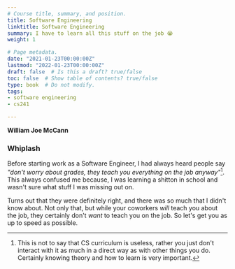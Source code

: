 ```yaml
---
# Course title, summary, and position.
title: Software Engineering
linktitle: Software Engineering
summary: I have to learn all this stuff on the job 😭
weight: 1

# Page metadata.
date: "2021-01-23T00:00:00Z"
lastmod: "2022-01-23T00:00:00Z"
draft: false  # Is this a draft? true/false
toc: false  # Show table of contents? true/false
type: book  # Do not modify.
tags: 
- software engineering
- cs241

---
```


__William Joe McCann__

### Whiplash

Before starting work as a Software Engineer, I had always heard people say *"don't worry about grades, they teach you everything on the job anyway"*[^1]. This always confused me because, I was learning a shitton in school and wasn't sure what stuff I was missing out on.

Turns out that they were definitely right, and there was so much that I didn't know about. Not only that, but while your coworkers *will* teach you about the job, they certainly don't *want* to teach you on the job. So let's get you as up to speed as possible.

[^1]: This is not to say that CS curriculum is useless, rather you just don't interact with it as much in a direct way as with other things you do. Certainly knowing theory and how to learn is very important.
